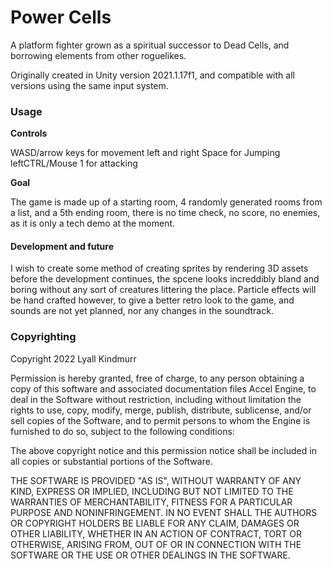 # Power Cells

A platform fighter grown as a spiritual successor to Dead Cells, and borrowing elements from other roguelikes.

Originally created in Unity version 2021.1.17f1, and compatible with all versions using the same input system.

### **Usage**

**Controls**

WASD/arrow keys for movement left and right
Space for Jumping
leftCTRL/Mouse 1 for attacking

**Goal**

The game is made up of a starting room, 4 randomly generated rooms from a list, and a 5th ending room, there is no time check, no score, no enemies, as it is only a tech demo at the moment.

#### **Development and future**

I wish to create some method of creating sprites by rendering 3D assets before the development continues, the spcene looks increddibly bland and boring without any sort of creatures littering the place.
Particle effects will be hand crafted however, to give a better retro look to the game, and sounds are not yet planned, nor any changes in the soundtrack.




### **Copyrighting**

Copyright 2022 Lyall Kindmurr

Permission is hereby granted, free of charge, to any person obtaining a copy of this software and associated documentation files Accel Engine, to deal in the Software without restriction, including without limitation the rights to use, copy, modify, merge, publish, distribute, sublicense, and/or sell copies of the Software, and to permit persons to whom the Engine is furnished to do so, subject to the following conditions:

The above copyright notice and this permission notice shall be included in all copies or substantial portions of the Software.

THE SOFTWARE IS PROVIDED "AS IS", WITHOUT WARRANTY OF ANY KIND, EXPRESS OR IMPLIED, INCLUDING BUT NOT LIMITED TO THE WARRANTIES OF MERCHANTABILITY, FITNESS FOR A PARTICULAR PURPOSE AND NONINFRINGEMENT. IN NO EVENT SHALL THE AUTHORS OR COPYRIGHT HOLDERS BE LIABLE FOR ANY CLAIM, DAMAGES OR OTHER LIABILITY, WHETHER IN AN ACTION OF CONTRACT, TORT OR OTHERWISE, ARISING FROM, OUT OF OR IN CONNECTION WITH THE SOFTWARE OR THE USE OR OTHER DEALINGS IN THE SOFTWARE.

